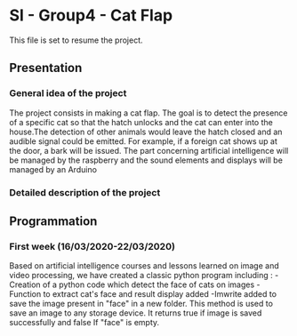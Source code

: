 # SI - Group4 - Cat Flap
This file is set to resume the project.

## Presentation
### General idea of the project
The project consists in making a cat flap. The goal is to detect the presence of a specific cat so that the hatch unlocks and the cat can enter into the house.The detection of other animals would leave the hatch closed and an audible signal could be emitted. For example, if a foreign cat shows up at the door, a bark will be issued.
The part concerning artificial intelligence will be managed by the raspberry and the sound elements and displays will be managed by an Arduino

### Detailed description of the project

## Programmation
### First week (16/03/2020-22/03/2020)
Based on artificial intelligence courses and lessons learned on image and video processing, we have created a classic python program including :
-Creation of a python code which detect the face of cats on images
-Function to extract cat's face and result display added
-Imwrite added to save the image present in "face" in a new folder. This method is used to save an image to any storage device. It returns true if image is saved successfully and false If "face" is empty. 